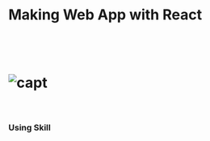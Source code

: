 <h1>Making Web App with React <h1><br>


![capt](https://user-images.githubusercontent.com/105213482/231846325-df7d308c-6416-4cc3-8638-8ad338918258.jpg)
<br>
<br>
<h3>Using Skill<h3>  

